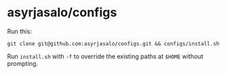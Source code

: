 # asyrjasalo/configs

Run this:

    git clone git@github.com:asyrjasalo/configs.git && configs/install.sh

Run `install.sh` with `-f` to override the existing paths at `$HOME` without prompting.